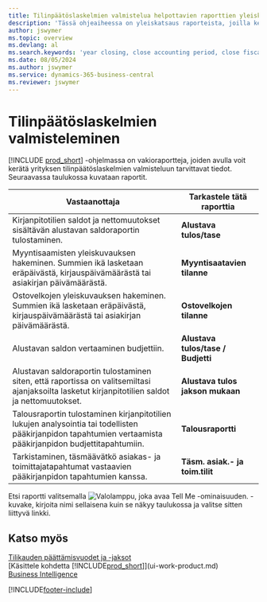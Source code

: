 ```yaml
---
title: Tilinpäätöslaskelmien valmistelua helpottavien raporttien yleiskuvaus
description: 'Tässä ohjeaiheessa on yleiskatsaus raporteista, joilla kerätään tietoja yrityksen tilinpäätöslaskelmien laatimista varten tilikautta suljettaessa.'
author: jswymer
ms.topic: overview
ms.devlang: al
ms.search.keywords: 'year closing, close accounting period, close fiscal year, aging, creditor payments, vendor payments, assets, liabilities, equity, analysis, reporting, financial report, business intelligence, BI, Power Bi, KPI'
ms.date: 08/05/2024
ms.author: jswymer
ms.service: dynamics-365-business-central
ms.reviewer: jswymer
---
```


# <a name="preparing-closing-statements"></a>Tilinpäätöslaskelmien valmisteleminen

[!INCLUDE [prod_short](includes/prod_short.md)] -ohjelmassa on vakioraportteja, joiden avulla voit kerätä yrityksen tilinpäätöslaskelmien valmisteluun tarvittavat tiedot. Seuraavassa taulukossa kuvataan raportit.  

| Vastaanottaja | Tarkastele tätä raporttia |
| --- | --- |
| Kirjanpitotilien saldot ja nettomuutokset sisältävän alustavan saldoraportin tulostaminen. |**Alustava tulos/tase** |
| Myyntisaamisten yleiskuvauksen hakeminen. Summien ikä lasketaan eräpäivästä, kirjauspäivämäärästä tai asiakirjan päivämäärästä. |**Myyntisaatavien tilanne** |
| Ostovelkojen yleiskuvauksen hakeminen. Summien ikä lasketaan eräpäivästä, kirjauspäivämäärästä tai asiakirjan päivämäärästä. |**Ostovelkojen tilanne** |
| Alustavan saldon vertaaminen budjettiin. |**Alustava tulos/tase / Budjetti** |
| Alustavan saldoraportin tulostaminen siten, että raportissa on valitsemiltasi ajanjaksoilta lasketut kirjanpitotilien saldot ja nettomuutokset. |**Alustava tulos jakson mukaan** |
| Talousraportin tulostaminen kirjanpitotilien lukujen analysointia tai todellisten pääkirjanpidon tapahtumien vertaamista pääkirjanpidon budjettitapahtumiin. |**Talousraportti** |
| Tarkistaminen, täsmäävätkö asiakas- ja toimittajatapahtumat vastaavien pääkirjanpidon tapahtumien kanssa. |**Täsm. asiak.- ja toim.tilit** |

Etsi raportti valitsemalla ![Valolamppu, joka avaa Tell Me -ominaisuuden.](media/ui-search/search_small.png "Kerro, mitä haluat tehdä") -kuvake, kirjoita nimi sellaisena kuin se näkyy taulukossa ja valitse sitten liittyvä linkki.

## <a name="see-also"></a>Katso myös

[Tilikauden päättämisvuodet ja -jaksot](year-close-years-periods.md)    
[Käsittele kohdetta [!INCLUDE[prod_short](includes/prod_short.md)]](ui-work-product.md)    
[Business Intelligence](bi.md)  


[!INCLUDE[footer-include](includes/footer-banner.md)]
